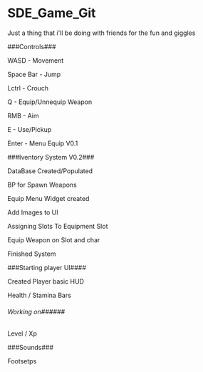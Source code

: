 # SDE_Game_Git

Just a thing that i'll be doing with friends for the fun and giggles

###Controls###

WASD - Movement

Space Bar - Jump

Lctrl - Crouch

Q - Equip/Unnequip Weapon

RMB - Aim

E - Use/Pickup

Enter - Menu Equip V0.1


###Iventory System V0.2###

DataBase Created/Populated

BP for Spawn Weapons

Equip Menu Widget created

Add Images to UI

Assigning Slots To Equipment Slot

Equip Weapon on Slot and char

Finished System


###Starting player UI####

Created Player basic HUD

Health / Stamina Bars


###### Working on######

Level / Xp

###Sounds###

Footsetps